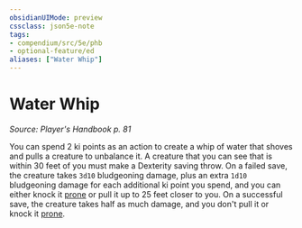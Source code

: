 ```yaml
---
obsidianUIMode: preview
cssclass: json5e-note
tags:
- compendium/src/5e/phb
- optional-feature/ed
aliases: ["Water Whip"]
---
```

# Water Whip
*Source: Player's Handbook p. 81* 

You can spend 2 ki points as an action to create a whip of water that shoves and pulls a creature to unbalance it. A creature that you can see that is within 30 feet of you must make a Dexterity saving throw. On a failed save, the creature takes `3d10` bludgeoning damage, plus an extra `1d10` bludgeoning damage for each additional ki point you spend, and you can either knock it [prone](/compendium/rules/conditions.md#prone) or pull it up to 25 feet closer to you. On a successful save, the creature takes half as much damage, and you don't pull it or knock it [prone](/compendium/rules/conditions.md#prone).